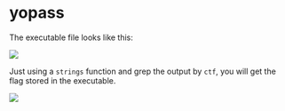 # yopass

The executable file looks like this:

<p align="left">
  <img src="https://github.com/Abdy01/CyberEdu/yopass/1.png?raw=true">
</p>

Just using a `strings` function and grep the output by `ctf`, you will get the flag stored in the executable.

<p align="left">
  <img src="https://github.com/Abdy01/CyberEdu/yopass/2.png?raw=true">
</p>